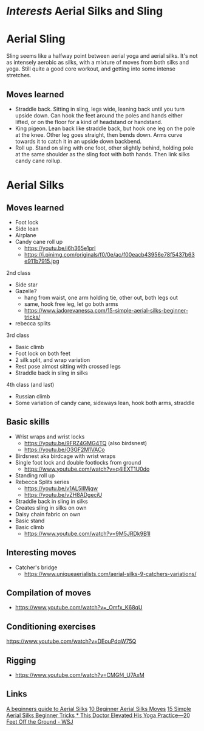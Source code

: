 # *Interests* Aerial Silks and Sling

# Aerial Sling
Sling seems like a halfway point between aerial yoga and aerial silks. It's not as intensely aerobic as silks, with a mixture of moves from both silks and yoga. Still quite a good core workout, and getting into some intense stretches.

## Moves learned
* Straddle back. Sitting in sling, legs wide, leaning back until you turn upside down. Can hook the feet around the poles and hands either lifted, or on the floor for a kind of headstand or handstand.
* King pigeon. Lean back like straddle back, but hook one leg on the pole at the knee. Other leg goes straight, then bends down. Arms curve towards it to catch it in an upside down backbend.
* Roll up. Stand on sling with one foot, other slightly behind, holding pole at the same shoulder as the sling foot with both hands. Then link silks candy cane rollup.

# Aerial Silks
## Moves learned
* Foot lock
* Side lean
* Airplane
* Candy cane roll up
  * https://youtu.be/i6h365e1prI
  * https://i.pinimg.com/originals/f0/0e/ac/f00eacb43956e78f5437b63e911b7915.jpg

2nd class
* Side star
* Gazelle?
  * hang from waist, one arm holding tie, other out, both legs out
  * same, hook free leg, let go both arms
  * https://www.jadorevanessa.com/15-simple-aerial-silks-beginner-tricks/
* rebecca splits

3rd class
* Basic climb
* Foot lock on both feet
* 2 silk split, and wrap variation
* Rest pose almost sitting with crossed legs
* Straddle back in sling in silks

4th class (and last)
* Russian climb
* Some variation of candy cane, sideways lean, hook both arms, straddle

## Basic skills
* Wrist wraps and wrist locks
  * https://youtu.be/9FRZ4GMG4TQ (also birdsnest)
  * https://youtu.be/O3GF2M1VACo
* Birdsnest aka birdcage with wrist wraps
* Single foot lock and double footlocks from ground
  * https://www.youtube.com/watch?v=q4lEXT1U0do
* Standing roll up
* Rebecca Splits series
  * https://youtu.be/v1AL5IlMjqw
  * https://youtu.be/vZH8ADgeciU
* Straddle back in sling in silks
* Creates sling in silks on own
* Daisy chain fabric on own
* Basic stand
* Basic climb
  * https://www.youtube.com/watch?v=9M5JRDk9B1I

## Interesting moves
* Catcher's bridge
  * https://www.uniqueaerialists.com/aerial-silks-9-catchers-variations/

## Compilation of moves
* https://www.youtube.com/watch?v=_Omfx_K68qU

## Conditioning exercises
https://www.youtube.com/watch?v=DEouPdqW75Q

## Rigging
* https://www.youtube.com/watch?v=CMGf4_U7AxM

## Links
[A beginners guide to Aerial Silks](https://blog.movegb.com/beginners-guide-to-aerial-silks)
[10 Beginner Aerial Silks Moves](https://www.uniqueaerialists.com/10-beginner-aerial-silks-moves/)
[15 Simple Aerial Silks Beginner Tricks * ](https://www.jadorevanessa.com/15-simple-aerial-silks-beginner-tricks/)
[This Doctor Elevated His Yoga Practice—20 Feet Off the Ground  - WSJ](https://www.wsj.com/articles/this-doctor-elevated-his-yoga-practice20-feet-off-the-ground-11606561200)
